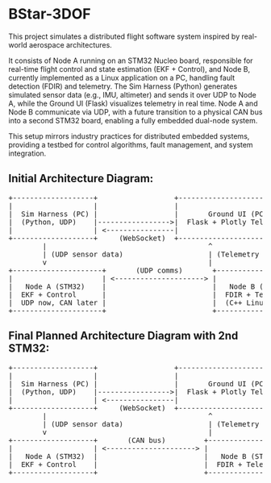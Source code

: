 # BStar-3DOF

This project simulates a distributed flight software system inspired by real-world aerospace architectures. 

It consists of Node A running on an STM32 Nucleo board, responsible for real-time flight control and state estimation (EKF + Control), and Node B, currently implemented as a Linux application on a PC, handling fault detection (FDIR) and telemetry. The Sim Harness (Python) generates simulated sensor data (e.g., IMU, altimeter) and sends it over UDP to Node A, while the Ground UI (Flask) visualizes telemetry in real time. Node A and Node B communicate via UDP, with a future transition to a physical CAN bus into a second STM32 board, enabling a fully embedded dual-node system. 

This setup mirrors industry practices for distributed embedded systems, providing a testbed for control algorithms, fault management, and system integration.

## Initial Architecture Diagram:
<pre>
+-------------------+                  +-----------------------------+
|                   |                  |                             |
|  Sim Harness (PC) |                  |       Ground UI (PC)        |
|  (Python, UDP)    |----------------->|  Flask + Plotly Telemetry   |
|                   | <----------------|                             |
+-------------------+     (WebSocket)  +-----------------------------+
        |                                      ^
        | (UDP sensor data)                    | (Telemetry packets)
        v                                      |
+---------------------+       (UDP comms)       +----------------------+
|                     | <---------------------> |                      |
|   Node A (STM32)    |                         |   Node B (PC Sim)    |
|  EKF + Control      |                         |  FDIR + Telemetry    |
|  UDP now, CAN later |                         |  (C++ Linux app)     |
+---------------------+                         +----------------------+
</pre>

## Final Planned Architecture Diagram with 2nd STM32:
<pre>
+-------------------+                  +-----------------------------+
|                   |                  |                             |
|  Sim Harness (PC) |                  |       Ground UI (PC)        |
|  (Python, UDP)    |----------------->|  Flask + Plotly Telemetry   |
|                   | <----------------|                             |
+-------------------+     (WebSocket)  +-----------------------------+
        |                                      ^
        | (UDP sensor data)                    | (Telemetry packets)
        v                                      |
+-------------------+       (CAN bus)         +-------------------+
|                   | <---------------------> |                   |
|   Node A (STM32)  |                         |   Node B (STM32)  |
|  EKF + Control    |                         |  FDIR + Telemetry |
+-------------------+                         +-------------------+
</pre>